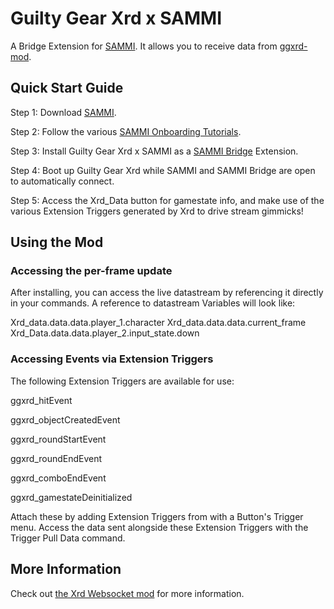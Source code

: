 # Guilty Gear Xrd x SAMMI

A Bridge Extension for [SAMMI](https://sammi.solutions). It allows you to receive data from [ggxrd-mod](https://github.com/super-continent/ggxrd-mod). 

## Quick Start Guide

Step 1: Download [SAMMI](https://sammi.solutions).

Step 2: Follow the various [SAMMI Onboarding Tutorials](https://sammi.solutions/docs/getting-started/step-by-step).

Step 3: Install Guilty Gear Xrd x SAMMI as a [SAMMI Bridge](https://sammi.solutions/docs/bridge) Extension.

Step 4: Boot up Guilty Gear Xrd while SAMMI and SAMMI Bridge are open to automatically connect.

Step 5: Access the Xrd_Data button for gamestate info, and make use of the various Extension Triggers generated by Xrd to drive stream gimmicks!

## Using the Mod
### Accessing the per-frame update
After installing, you can access the live datastream by referencing it directly in your commands. A reference to datastream Variables will look like:

Xrd_data.data.data.player_1.character
Xrd_data.data.data.current_frame
Xrd_Data.data.data.player_2.input_state.down

### Accessing Events via Extension Triggers
The following Extension Triggers are available for use:

ggxrd_hitEvent

ggxrd_objectCreatedEvent

ggxrd_roundStartEvent

ggxrd_roundEndEvent

ggxrd_comboEndEvent

ggxrd_gamestateDeinitialized

Attach these by adding Extension Triggers from with a Button's Trigger menu. Access the data sent alongside these Extension Triggers with the Trigger Pull Data command.

## More Information

Check out [the Xrd Websocket mod](https://github.com/super-continent/ggxrd-mod) for more information.
